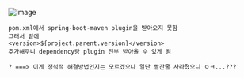 ![image](https://user-images.githubusercontent.com/97263974/192171522-8a96de69-dad0-42ef-a82d-29ace063fff4.png)

```
pom.xml에서 spring-boot-maven plugin을 받아오지 못함
그래서 밑에
<version>${project.parent.version}</version>
추가해주니 dependency랑 plugin 전부 받아올 수 있게 됨

? ===> 이게 정석적 해결방법인지는 모르겠으나 일단 빨간줄 사라졌으니 ㅇㅋ...???
```

